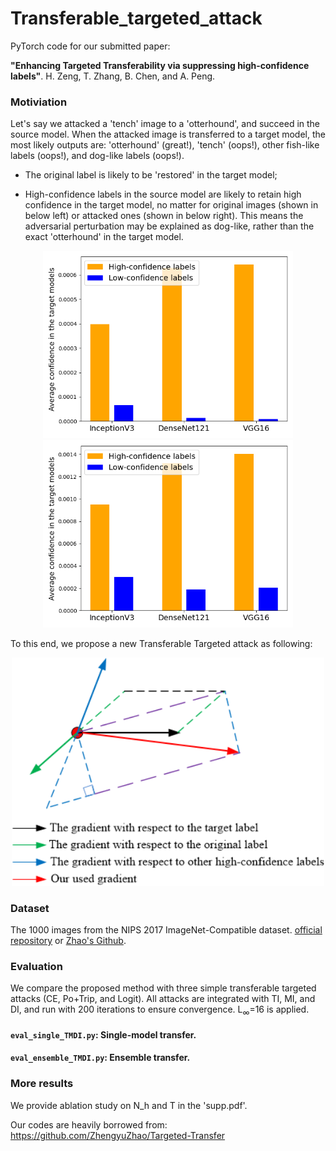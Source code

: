 # Transferable_targeted_attack
PyTorch code for our submitted paper:

**"Enhancing Targeted Transferability via suppressing high-confidence labels"**. H. Zeng, T. Zhang, B. Chen, and A. Peng.

### Motiviation
Let's say we attacked a 'tench' image to a 'otterhound', and succeed in the source model. When the attacked image is transferred to a target model, the most likely outputs are: 'otterhound' (great!), 'tench' (oops!), other fish-like labels (oops!), and dog-like labels (oops!).  
- The original label is likely to be 'restored' in the target model;  

- High-confidence labels in the source model are likely to retain high confidence in the target model, no matter for original images (shown in below left) or attacked ones (shown in below right). This means the adversarial perturbation may be explained as dog-like, rather than the exact 'otterhound' in the target model.  
<p align="center">
  <img src="https://github.com/zengh5/Transferable_targeted_attack/blob/main/Figures/highlow_conf.png" width='400'>
  <img src="https://github.com/zengh5/Transferable_targeted_attack/blob/main/Figures/highlow_conf_AE.png" width='400'>
</p>

To this end, we propose a new Transferable Targeted attack as following:
<p align="center">
  <img src="https://github.com/zengh5/Transferable_targeted_attack/blob/main/Figures/Fig1_target_transfer.png" width='500'>
</p>

### Dataset
The 1000 images from the NIPS 2017 ImageNet-Compatible dataset. [official repository](https://github.com/cleverhans-lab/cleverhans/tree/master/cleverhans_v3.1.0/examples/nips17_adversarial_competition/dataset) or [Zhao's Github](https://github.com/ZhengyuZhao/Targeted-Tansfer/tree/main/dataset). 

### Evaluation
We compare the proposed method with three simple transferable targeted attacks (CE, Po+Trip, and Logit).
All attacks are integrated with TI, MI, and DI, and run with 200 iterations to ensure convergence.
L<sub>&infin;</sub>=16 is applied.

#### ```eval_single_TMDI.py```: Single-model transfer.
#### ```eval_ensemble_TMDI.py```: Ensemble transfer. 

### More results
We provide ablation study on N_h and T in the 'supp.pdf'.

Our codes are heavily borrowed from:
https://github.com/ZhengyuZhao/Targeted-Transfer
